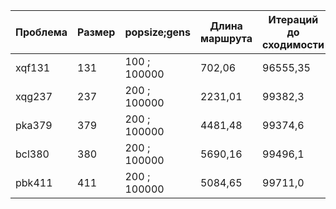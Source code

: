 |Проблема|Размер|popsize;gens|Длина маршрута|Итераций до сходимости|Оптимальный маршрут|
|---|---|---|---|---|---|
|xqf131|131|100 ; 100000|702,06|96555,35|564|
|xqg237|237|200 ; 100000|2231,01|99382,3||
|pka379|379|200 ; 100000|4481,48|99374,6||
|bcl380|380|200 ; 100000|5690,16|99496,1||
|pbk411|411|200 ; 100000|5084,65|99711,0||